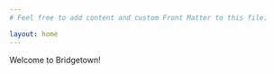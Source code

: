```yaml
---
# Feel free to add content and custom Front Matter to this file.

layout: home
---
```


<main>
    Welcome to Bridgetown!
</main>
